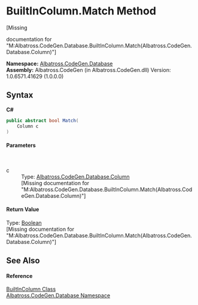# BuiltInColumn.Match Method 
 

\[Missing <summary> documentation for "M:Albatross.CodeGen.Database.BuiltInColumn.Match(Albatross.CodeGen.Database.Column)"\]

**Namespace:**&nbsp;<a href="E11F5D98">Albatross.CodeGen.Database</a><br />**Assembly:**&nbsp;Albatross.CodeGen (in Albatross.CodeGen.dll) Version: 1.0.6571.41629 (1.0.0.0)

## Syntax

**C#**<br />
``` C#
public abstract bool Match(
	Column c
)
```


#### Parameters
&nbsp;<dl><dt>c</dt><dd>Type: <a href="9459F463">Albatross.CodeGen.Database.Column</a><br />\[Missing <param name="c"/> documentation for "M:Albatross.CodeGen.Database.BuiltInColumn.Match(Albatross.CodeGen.Database.Column)"\]</dd></dl>

#### Return Value
Type: <a href="http://msdn2.microsoft.com/en-us/library/a28wyd50" target="_blank">Boolean</a><br />\[Missing <returns> documentation for "M:Albatross.CodeGen.Database.BuiltInColumn.Match(Albatross.CodeGen.Database.Column)"\]

## See Also


#### Reference
<a href="5ACBCD3">BuiltInColumn Class</a><br /><a href="E11F5D98">Albatross.CodeGen.Database Namespace</a><br />